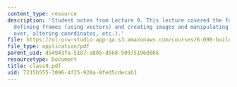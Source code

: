 ```yaml
---
content_type: resource
description: 'Student notes from Lecture 9. This lecture covered the following topics:
  defining frames (using vectors) and creating images and manipulating (by flipping
  over, altering coordinates, etc.).'
file: https://ol-ocw-studio-app-qa.s3.amazonaws.com/courses/6-090-building-programming-experience-a-lead-in-to-6-001-january-iap-2005/7215b55530964f25928a8fed5cdecab1_class9.pdf
file_type: application/pdf
parent_uid: d54943fa-5187-a805-d568-509751968066
resourcetype: Document
title: class9.pdf
uid: 7215b555-3096-4f25-928a-8fed5cdecab1
---
```

